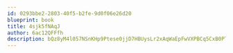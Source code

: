 ```yaml
---
id: 0293bbe2-2803-40f5-b2fe-9d0f06e26d20
blueprint: book
title: 4sjk5fNAqJ
author: 6ac12QFFfh
description: bQz8yM4l057NSnKHp9Ptese0jjD7HBUysLr2xAqWaEpFwVXPBCq5CxB0PTLmc6WG42g3dCdWiXJICxtAdEJIn4g4PYzg4mnUAkp9
---
```

